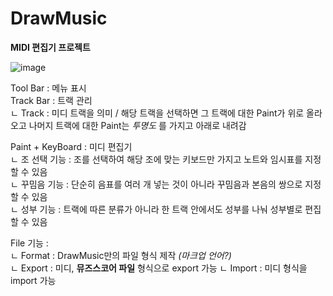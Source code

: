 # DrawMusic
**MIDI 편집기 프로젝트**

![image](https://user-images.githubusercontent.com/94269897/184267834-920ff7ac-58f9-4e86-81b6-207b7af9dc4c.png)

Tool Bar : 메뉴 표시<br>
Track Bar : 트랙 관리<br>
 ㄴ Track : 미디 트랙을 의미 / 해당 트랙을 선택하면 그 트랙에 대한 Paint가 위로 올라오고 나머지 트랙에 대한 Paint는 _투명도_ 를 가지고 아래로 내려감
 
Paint + KeyBoard : 미디 편집기<br>
 ㄴ 조 선택 기능 : 조를 선택하여 해당 조에 맞는 키보드만 가지고 노트와 임시표를 지정할 수 있음<br>
 ㄴ 꾸밈음 기능 : 단순히 음표를 여러 개 넣는 것이 아니라 꾸밈음과 본음의 쌍으로 지정할 수 있음<br>
 ㄴ 성부 기능 : 트랙에 따른 분류가 아니라 한 트랙 안에서도 성부를 나눠 성부별로 편집할 수 있음

File 기능 :<br>
 ㄴ Format : DrawMusic만의 파일 형식 제작 _(마크업 언어?)_ <br>
 ㄴ Export : 미디, **뮤즈스코어 파일** 형식으로 export 가능
 ㄴ Import : 미디 형식을 import 가능
 
